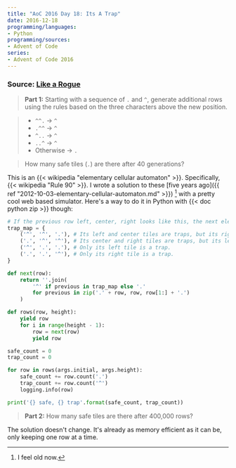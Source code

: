 ```yaml
---
title: "AoC 2016 Day 18: Its A Trap"
date: 2016-12-18
programming/languages:
- Python
programming/sources:
- Advent of Code
series:
- Advent of Code 2016
---
```

### Source: [Like a Rogue](http://adventofcode.com/2016/day/18)

> **Part 1:** Starting with a sequence of `.` and `^`, generate additional rows using the rules based on the three characters above the new position.

> - `^^.` -> `^`
> - `.^^` -> `^`
> - `^..` -> `^`
> - `..^` -> `^`
> - Otherwise -> `.`

> How many safe tiles (`.`) are there after 40 generations?

<!--more-->

This is an {{< wikipedia "elementary cellular automaton" >}}. Specifically, {{< wikipedia "Rule 90" >}}. I wrote a solution to these [five years ago]({{ ref "2012-10-03-elementary-cellular-automaton.md" >}}) [^whoa] with a pretty cool web based simulator. Here's a way to do it in Python with {{< doc python zip >}} though:

```python
# If the previous row left, center, right looks like this, the next element is a trap
trap_map = {
    ('^', '^', '.'), # Its left and center tiles are traps, but its right tile is not.
    ('.', '^', '^'), # Its center and right tiles are traps, but its left tile is not.
    ('^', '.', '.'), # Only its left tile is a trap.
    ('.', '.', '^'), # Only its right tile is a trap.
}

def next(row):
    return ''.join(
        '^' if previous in trap_map else '.'
        for previous in zip('.' + row, row, row[1:] + '.')
    )

def rows(row, height):
    yield row
    for i in range(height - 1):
        row = next(row)
        yield row

safe_count = 0
trap_count = 0

for row in rows(args.initial, args.height):
    safe_count += row.count('.')
    trap_count += row.count('^')
    logging.info(row)

print('{} safe, {} trap'.format(safe_count, trap_count))
```

> **Part 2:** How many safe tiles are there after 400,000 rows?

The solution doesn't change. It's already as memory efficient as it can be, only keeping one row at a time.

[^whoa]: I feel old now.
